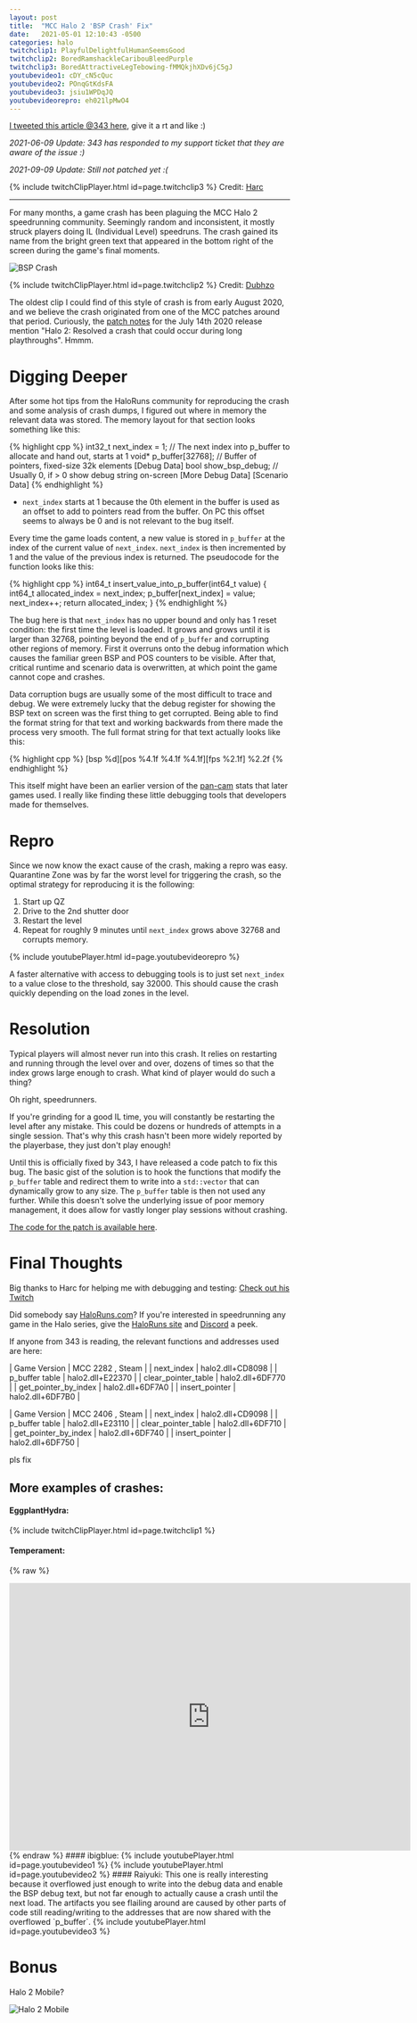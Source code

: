 ```yaml
---
layout: post
title:  "MCC Halo 2 'BSP Crash' Fix"
date:   2021-05-01 12:10:43 -0500
categories: halo
twitchclip1: PlayfulDelightfulHumanSeemsGood
twitchclip2: BoredRamshackleCaribouBleedPurple
twitchclip3: BoredAttractiveLegTebowing-fMMQkjhXDv6jC5gJ
youtubevideo1: cDY_cN5cQuc
youtubevideo2: POnqGtKdsFA
youtubevideo3: jsiu1WPDqJQ
youtubevideorepro: eh021lpMwO4
---
```


[I tweeted this article @343 here][twitter], give it a rt and like :) 

*2021-06-09 Update: 343 has responded to my support ticket that they are aware of the issue :)*

*2021-09-09 Update: Still not patched yet :(*

{% include twitchClipPlayer.html id=page.twitchclip3 %}
Credit: [Harc][harc-twitch] 

---

For many months, a game crash has been plaguing the MCC Halo 2 speedrunning community. Seemingly random and inconsistent, it mostly struck players doing IL (Individual Level) speedruns. The crash gained its name from the bright green text that appeared in the bottom right of the screen during the game's final moments.

![BSP Crash](/assets/crash.jpg)

{% include twitchClipPlayer.html id=page.twitchclip2 %}
Credit: [Dubhzo][dubhzo-twitch] 

The oldest clip I could find of this style of crash is from early August 2020, and we believe the crash originated from one of the MCC patches around that period. Curiously, the [patch notes][july-patch-notes] for the July 14th 2020 release mention "Halo 2: Resolved a crash that could occur during long playthroughs". Hmmm.

# Digging Deeper

After some hot tips from the HaloRuns community for reproducing the crash and some analysis of crash dumps, I figured out where in memory the relevant data was stored. The memory layout for that section looks something like this:

{% highlight cpp %}
int32_t next_index = 1; // The next index into p_buffer to allocate and hand out, starts at 1
void* p_buffer[32768]; // Buffer of pointers, fixed-size 32k elements
[Debug Data]
bool show_bsp_debug; // Usually 0, if > 0 show debug string on-screen
[More Debug Data]
[Scenario Data]
{% endhighlight %}

* `next_index` starts at 1 because the 0th element in the buffer is used as an offset to add to pointers read from the buffer. On PC this offset seems to always be 0 and is not relevant to the bug itself.

Every time the game loads content, a new value is stored in `p_buffer` at the index of the current value of `next_index`. `next_index` is then incremented by 1 and the value of the previous index is returned. The pseudocode for the function looks like this: 

{% highlight cpp %}
int64_t insert_value_into_p_buffer(int64_t value)
{
  int64_t allocated_index = next_index;
  p_buffer[next_index] = value;
  next_index++;
  return allocated_index;
}
{% endhighlight %}

The bug here is that `next_index` has no upper bound and only has 1 reset condition: the first time the level is loaded. It grows and grows until it is larger than 32768, pointing beyond the end of `p_buffer` and corrupting other regions of memory. First it overruns onto the debug information which causes the familiar green BSP and POS counters to be visible. After that, critical runtime and scenario data is overwritten, at which point the game cannot cope and crashes.

Data corruption bugs are usually some of the most difficult to trace and debug. We were extremely lucky that the debug register for showing the BSP text on screen was the first thing to get corrupted. Being able to find the format string for that text and working backwards from there made the process very smooth. The full format string for that text actually looks like this:

{% highlight cpp %}
[bsp %d][pos %4.1f %4.1f %4.1f][fps %2.1f] %2.2f
{% endhighlight %}

This itself might have been an earlier version of the [pan-cam][pan-cam-wiki] stats that later games used. I really like finding these little debugging tools that developers made for themselves.

# Repro

Since we now know the exact cause of the crash, making a repro was easy. Quarantine Zone was by far the worst level for triggering the crash, so the optimal strategy for reproducing it is the following:

1. Start up QZ
2. Drive to the 2nd shutter door
3. Restart the level
4. Repeat for roughly 9 minutes until `next_index` grows above 32768 and corrupts memory.

{% include youtubePlayer.html id=page.youtubevideorepro %}

A faster alternative with access to debugging tools is to just set `next_index` to a value close to the threshold, say 32000. This should cause the crash  quickly depending on the load zones in the level.

# Resolution

Typical players will almost never run into this crash. It relies on restarting and running through the level over and over, dozens of times so that the index grows large enough to crash. What kind of player would do such a thing?

Oh right, speedrunners.

If you're grinding for a good IL time, you will constantly be restarting the level after any mistake. This could be dozens or hundreds of attempts in a single session. That's why this crash hasn't been more widely reported by the playerbase, they just don't play enough!

Until this is officially fixed by 343, I have released a code patch to fix this bug. The basic gist of the solution is to hook the functions that modify the `p_buffer` table and redirect them to write into a `std::vector` that can dynamically grow to any size. The `p_buffer` table is then not used any further. While this doesn't solve the underlying issue of poor memory management, it does allow for vastly longer play sessions without crashing.

[The code for the patch is available here][implemented-fix]. 

# Final Thoughts

Big thanks to Harc for helping me with debugging and testing: [Check out his Twitch][harc-twitch] 

Did somebody say [HaloRuns.com][haloruns-link]? If you're interested in speedrunning any game in the Halo series, give the [HaloRuns site][haloruns-link] and [Discord][haloruns-discord] a peek.

If anyone from 343 is reading, the relevant functions and addresses used are here:

| Game Version | MCC 2282 , Steam |
| next_index | halo2.dll+CD8098 |
| p_buffer table | halo2.dll+E22370 |
| clear_pointer_table | halo2.dll+6DF770 |
| get_pointer_by_index | halo2.dll+6DF7A0 |
| insert_pointer | halo2.dll+6DF7B0 |

| Game Version | MCC 2406 , Steam |
| next_index | halo2.dll+CD9098 |
| p_buffer table | halo2.dll+E23110 |
| clear_pointer_table | halo2.dll+6DF710 |
| get_pointer_by_index | halo2.dll+6DF740 |
| insert_pointer | halo2.dll+6DF750 |

pls fix

## More examples of crashes:

#### EggplantHydra:
{% include twitchClipPlayer.html id=page.twitchclip1 %}

#### Temperament:
{% raw %}
<iframe src="https://player.twitch.tv/?video=831432106&parent=blog.scal.es&autoplay=false" frameborder="0" allowfullscreen="true" scrolling="no" height="480" width="720"></iframe>
{% endraw %}
#### ibigblue:
{% include youtubePlayer.html id=page.youtubevideo1 %}
{% include youtubePlayer.html id=page.youtubevideo2 %}
#### Raiyuki:
This one is really interesting because it overflowed just enough to write into the debug data and enable the BSP debug text, but not far enough to actually cause a crash until the next load. The artifacts you see flailing around are caused by other parts of code still reading/writing to the addresses that are now shared with the overflowed `p_buffer`.
{% include youtubePlayer.html id=page.youtubevideo3 %}

# Bonus

Halo 2 Mobile?

![Halo 2 Mobile](/assets/mobile_halo.jpg)

[twitter]: https://twitter.com/Scal_es/status/1388901647502516227
[pan-cam-wiki]: https://www.halopedia.org/Panoramic_Camera_Mode
[haloruns-link]: https://haloruns.com/
[haloruns-discord]: https://haloruns.com/discord
[harc-twitch]: https://www.twitch.tv/harctehshark
[dubhzo-twitch]: https://www.twitch.tv/dubhzo
[implemented-fix]: https://github.com/Scaless/HaloTAS/blob/master/HaloTAS/HRPatcher/dllmain.cpp#L257
[july-patch-notes]: https://support.halowaypoint.com/hc/en-us/articles/360045689232-Halo-The-Master-Chief-Collection-Patch-Notes-7-14-20
